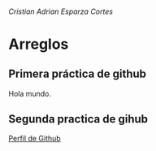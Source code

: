 ###### Cristian Adrian Esparza Cortes 
# Arreglos

## Primera práctica de github

Hola mundo.

## Segunda practica de gihub

[Perfil de Github](https://github.com/unciafidelis)
